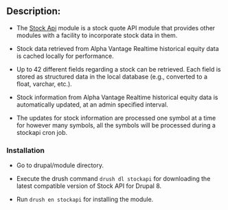 ## Description:

- The [Stock Api](https://www.drupal.org/project/stockapi) module is a stock quote API module that provides other modules with a facility to incorporate stock data in them.

- Stock data retrieved from Alpha Vantage Realtime historical equity data is cached locally for performance.

- Up to 42 different fields regarding a stock can be retrieved. Each field is stored as structured data in the local database (e.g., converted to a float, varchar, etc.).

- Stock information from Alpha Vantage Realtime historical equity data is automatically updated, at an admin specified interval.

- The updates for stock information are processed one symbol at a time for however many symbols, all the symbols will be processed during  a stockapi cron job.

### Installation

- Go to drupal/module directory.

- Execute the drush command `drush dl stockapi` for downloading the latest compatible version of Stock API for Drupal 8.

- Run `drush en stockapi` for installing the module.
